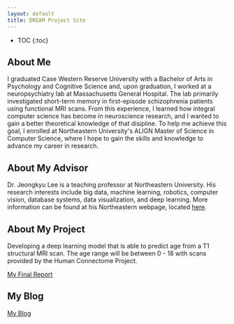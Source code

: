 ```yaml
---
layout: default
title: DREAM Project Site
---
```


* TOC
{:toc}

## About Me

I graduated Case Western Reserve University with a Bachelor of Arts in Psychology and Cognitive Science and, upon graduation, I worked at a neuropsychiatry lab at Massachusetts General Hospital. The lab primarily investigated short-term memory in first-episode schizophrenia patients using functional MRI scans. From this experience, I learned how integral computer science has become in neuroscience research, and I wanted to gain a better theoretical knowledge of that disipline. To help me achieve this goal, I enrolled at Northeastern University's ALIGN Master of Science in Computer Science, where I hope to gain the skills and knowledge to advance my career in research. 

## About My Advisor
 
Dr. Jeongkyu Lee is a teaching professor at Northeastern University. His research interests include big data, machine learning, robotics, computer vision, database systems, data visualization, and deep learning. More information can be found at his Northeastern webpage, located [here](https://www.khoury.northeastern.edu/people/jeongkyu-lee/).

## About My Project

Developing a deep learning model that is able to predict age from a T1 structural MRI scan. The age range will be between 0 - 18 with scans provided by the Human Connectome Project. 

[My Final Report](files/finalreport.pdf)

## My Blog

[My Blog](blog.html)
